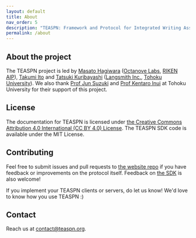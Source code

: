 ```yaml
---
layout: default
title: About
nav_order: 5
description: "TEASPN: Framework and Protocol for Integrated Writing Assistance Environments"
permalink: /about
---
```


## About the project

The TEASPN project is led by [Masato Hagiwara](http://masatohagiwara.net/) ([Octanove Labs](http://www.octanove.com/), [RIKEN AIP](http://www.riken.jp/en/research/labs/aip/)), [Takumi Ito](#) and [Tatsuki Kuribayashi](https://kuribayashi4.github.io/) ([Langsmith Inc.](https://langsmith.co.jp/), [Tohoku University](https://www.nlp.ecei.tohoku.ac.jp/)). We also thank [Prof Jun Suzuki](http://www.cl.ecei.tohoku.ac.jp/~jun/) and [Prof Kentaro Inui](http://www.cl.ecei.tohoku.ac.jp/~inui/) at Tohoku University for their support of this project.

## License

The documentation for TEASPN is licensed under [the Creative Commons Attribution 4.0 International (CC BY 4.0) License](https://creativecommons.org/licenses/by/4.0/). The TEASPN SDK code is available under the MIT License.

## Contributing

Feel free to submit issues and pull requests to [the website repo](https://github.com/teaspn/teaspn.org) if you have feedback or improvements on the protocol itself. Feedback on [the SDK](https://github.com/teaspn/teaspn-sdk) is also welcome!

If you implement your TEASPN clients or servers, do let us know! We'd love to know how you use TEASPN :)

## Contact

Reach us at [contact@teaspn.org](mailto:contact@teaspn.org).
